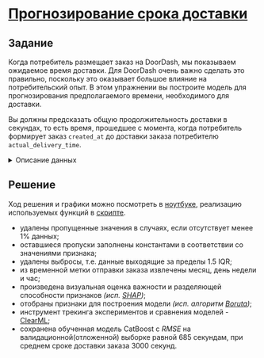 # [Прогнозирование срока доставки](https://platform.stratascratch.com/data-projects/delivery-duration-prediction)

## Задание
Когда потребитель размещает заказ на DoorDash, мы показываем ожидаемое время доставки. Для DoorDash очень важно сделать это правильно, поскольку это оказывает большое влияние на потребительский опыт. В этом упражнении вы построите модель для прогнозирования предполагаемого времени, необходимого для доставки.

Вы должны предсказать общую продолжительность доставки в секундах, то есть время, прошедшее с момента, когда потребитель формирует заказ `created_at` до доставки заказа потребителю `actual_delivery_time`.

<details>
    <summary>Описание данных</summary>

Файл `historical_data.csv` содержит информацию о доставках, выполненных DoorDash в начале 2015 года. Каждая строка в этом файле соответствует одной уникальной доставке. Мы добавили шум в набор данных, чтобы скрыть некоторые бизнес-детали. Обратите внимание, что все денежные значения, приведенные в данных, указаны в центах, а все значения продолжительности времени - в секундах. 

Целевое значение для прогнозирования - это разница в секундах между `created_at` и `actual_delivery_time`.

**Временные признаки**  
* `market_id`: город/регион, в котором работает DoorDash, например, Лос-Анджелес, указанный в данных как id
* `created_at`: Временная метка в UTC, когда потребитель отправил заказ в DoorDash. (Обратите внимание, что эта временная метка указана в UTC, но на случай, если вам это нужно, фактическим часовым поясом региона были США/Тихий океан)
* `actual_delivery_time`: временная метка в UTC, когда заказ был доставлен потребителю

**Характеристики магазина**
* `store_id`: идентификатор ресторана, в который был отправлен заказ
* `store_primary_category`: категория кухни ресторана, например, итальянская, азиатская
* `order_protocol`: магазин может получать заказы от DoorDash многими способами. Это поле представляет собой идентификатор, обозначающий протокол

**Детали заказа**
* `total_items`: общее количество товаров в заказе
* `subtotal`: общая стоимость отправленного заказа (в центах)
* `num_distinct_items`: количество отдельных товаров, включенных в заказ
* `min_item_price`: цена товара с наименьшей стоимостью в заказе (в центах)
* `max_item_price`: цена товара с наибольшей стоимостью в заказе (в центах)

**Признаки площадки**  
Поскольку DoorDash является торговой площадкой, у нас есть информация о состоянии торговой площадки на момент размещения заказа, которая может быть использована для оценки времени доставки. Следующие параметры являются значениями на момент created_at (время отправки заказа):
* `total_onshift_dashers`: Количество доступных dashers, которые находятся в пределах 10 миль от магазина на момент создания заказа 
* `total_busy_dashers`: Подмножество вышеуказанных `total_onshift_dashers`, которые в настоящее время работают над заказом
* `total_outstanding_orders`: Количество заказов в пределах 10 миль от этого заказа, которые в настоящее время обрабатываются.

**Прогнозы других моделей**  
У нас есть прогнозы из других моделей для различных этапов процесса доставки, которые мы можем использовать:
* `estimated_order_place_duration`: Расчетное время, в течение которого ресторан получит заказ от DoorDash (в секундах)
* `estimated_store_to_consumer_driving_duration`: Предполагаемое время в пути между магазином и потребителем (в секундах)

</details>

## Решение
Ход решения и графики можно посмотреть в [ноутбуке](1.0-data-exploration.ipynb), реализацию используемых функций в [скрипте](my_functions.py).

* удалены пропущенные значения в случаях, если отсутствует менее 1% данных;
* оставшиеся пропуски заполнены константами в соответствии со значениями признака;
* удалены выбросы, т.е. данные выходящие за пределы 1.5 IQR;
* из временной метки отправки заказа извлечены месяц, день недели и час;
* произведена визуальная оценка важности и разделяющей способности признаков *(исп. [SHAP](https://shap.readthedocs.io/en/latest/index.html))*;
* отобраны признаки для построения модели *(исп. алгоритм [Boruta](https://www.predictiveresearchsolutions.com/post/data-science-tips-feature-selection-using-boruta-in-python))*;
* инструмент трекинга экспериментов и сравнения моделей - [ClearML](https://clear.ml/);
* сохранена обученная модель CatBoost c *RMSE* на валидационной(отложенной) выборке равной 685 секундам, при среднем сроке доставки заказа 3000 секунд.